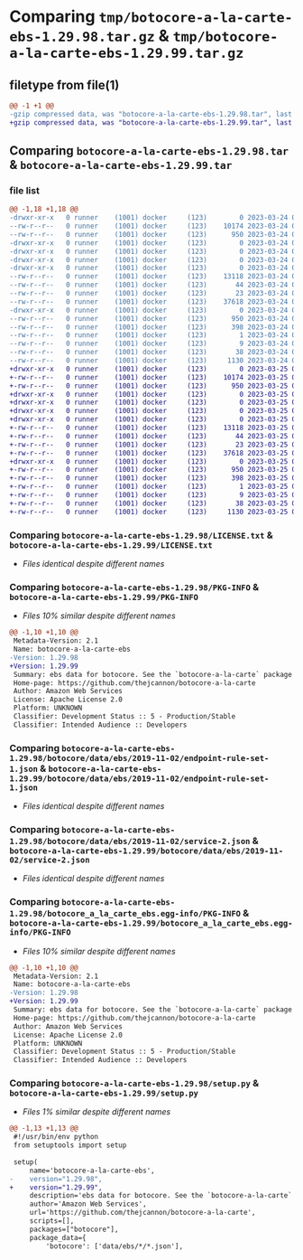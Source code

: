 # Comparing `tmp/botocore-a-la-carte-ebs-1.29.98.tar.gz` & `tmp/botocore-a-la-carte-ebs-1.29.99.tar.gz`

## filetype from file(1)

```diff
@@ -1 +1 @@
-gzip compressed data, was "botocore-a-la-carte-ebs-1.29.98.tar", last modified: Fri Mar 24 01:24:16 2023, max compression
+gzip compressed data, was "botocore-a-la-carte-ebs-1.29.99.tar", last modified: Sat Mar 25 01:22:37 2023, max compression
```

## Comparing `botocore-a-la-carte-ebs-1.29.98.tar` & `botocore-a-la-carte-ebs-1.29.99.tar`

### file list

```diff
@@ -1,18 +1,18 @@
-drwxr-xr-x   0 runner    (1001) docker     (123)        0 2023-03-24 01:24:16.513912 botocore-a-la-carte-ebs-1.29.98/
--rw-r--r--   0 runner    (1001) docker     (123)    10174 2023-03-24 01:24:16.000000 botocore-a-la-carte-ebs-1.29.98/LICENSE.txt
--rw-r--r--   0 runner    (1001) docker     (123)      950 2023-03-24 01:24:16.513912 botocore-a-la-carte-ebs-1.29.98/PKG-INFO
-drwxr-xr-x   0 runner    (1001) docker     (123)        0 2023-03-24 01:24:16.509912 botocore-a-la-carte-ebs-1.29.98/botocore/
-drwxr-xr-x   0 runner    (1001) docker     (123)        0 2023-03-24 01:24:16.509912 botocore-a-la-carte-ebs-1.29.98/botocore/data/
-drwxr-xr-x   0 runner    (1001) docker     (123)        0 2023-03-24 01:24:16.509912 botocore-a-la-carte-ebs-1.29.98/botocore/data/ebs/
-drwxr-xr-x   0 runner    (1001) docker     (123)        0 2023-03-24 01:24:16.513912 botocore-a-la-carte-ebs-1.29.98/botocore/data/ebs/2019-11-02/
--rw-r--r--   0 runner    (1001) docker     (123)    13118 2023-03-24 01:23:57.000000 botocore-a-la-carte-ebs-1.29.98/botocore/data/ebs/2019-11-02/endpoint-rule-set-1.json
--rw-r--r--   0 runner    (1001) docker     (123)       44 2023-03-24 01:23:57.000000 botocore-a-la-carte-ebs-1.29.98/botocore/data/ebs/2019-11-02/examples-1.json
--rw-r--r--   0 runner    (1001) docker     (123)       23 2023-03-24 01:23:57.000000 botocore-a-la-carte-ebs-1.29.98/botocore/data/ebs/2019-11-02/paginators-1.json
--rw-r--r--   0 runner    (1001) docker     (123)    37618 2023-03-24 01:23:57.000000 botocore-a-la-carte-ebs-1.29.98/botocore/data/ebs/2019-11-02/service-2.json
-drwxr-xr-x   0 runner    (1001) docker     (123)        0 2023-03-24 01:24:16.513912 botocore-a-la-carte-ebs-1.29.98/botocore_a_la_carte_ebs.egg-info/
--rw-r--r--   0 runner    (1001) docker     (123)      950 2023-03-24 01:24:16.000000 botocore-a-la-carte-ebs-1.29.98/botocore_a_la_carte_ebs.egg-info/PKG-INFO
--rw-r--r--   0 runner    (1001) docker     (123)      398 2023-03-24 01:24:16.000000 botocore-a-la-carte-ebs-1.29.98/botocore_a_la_carte_ebs.egg-info/SOURCES.txt
--rw-r--r--   0 runner    (1001) docker     (123)        1 2023-03-24 01:24:16.000000 botocore-a-la-carte-ebs-1.29.98/botocore_a_la_carte_ebs.egg-info/dependency_links.txt
--rw-r--r--   0 runner    (1001) docker     (123)        9 2023-03-24 01:24:16.000000 botocore-a-la-carte-ebs-1.29.98/botocore_a_la_carte_ebs.egg-info/top_level.txt
--rw-r--r--   0 runner    (1001) docker     (123)       38 2023-03-24 01:24:16.513912 botocore-a-la-carte-ebs-1.29.98/setup.cfg
--rw-r--r--   0 runner    (1001) docker     (123)     1130 2023-03-24 01:24:16.000000 botocore-a-la-carte-ebs-1.29.98/setup.py
+drwxr-xr-x   0 runner    (1001) docker     (123)        0 2023-03-25 01:22:37.311218 botocore-a-la-carte-ebs-1.29.99/
+-rw-r--r--   0 runner    (1001) docker     (123)    10174 2023-03-25 01:22:37.000000 botocore-a-la-carte-ebs-1.29.99/LICENSE.txt
+-rw-r--r--   0 runner    (1001) docker     (123)      950 2023-03-25 01:22:37.311218 botocore-a-la-carte-ebs-1.29.99/PKG-INFO
+drwxr-xr-x   0 runner    (1001) docker     (123)        0 2023-03-25 01:22:37.311218 botocore-a-la-carte-ebs-1.29.99/botocore/
+drwxr-xr-x   0 runner    (1001) docker     (123)        0 2023-03-25 01:22:37.311218 botocore-a-la-carte-ebs-1.29.99/botocore/data/
+drwxr-xr-x   0 runner    (1001) docker     (123)        0 2023-03-25 01:22:37.311218 botocore-a-la-carte-ebs-1.29.99/botocore/data/ebs/
+drwxr-xr-x   0 runner    (1001) docker     (123)        0 2023-03-25 01:22:37.311218 botocore-a-la-carte-ebs-1.29.99/botocore/data/ebs/2019-11-02/
+-rw-r--r--   0 runner    (1001) docker     (123)    13118 2023-03-25 01:22:12.000000 botocore-a-la-carte-ebs-1.29.99/botocore/data/ebs/2019-11-02/endpoint-rule-set-1.json
+-rw-r--r--   0 runner    (1001) docker     (123)       44 2023-03-25 01:22:12.000000 botocore-a-la-carte-ebs-1.29.99/botocore/data/ebs/2019-11-02/examples-1.json
+-rw-r--r--   0 runner    (1001) docker     (123)       23 2023-03-25 01:22:12.000000 botocore-a-la-carte-ebs-1.29.99/botocore/data/ebs/2019-11-02/paginators-1.json
+-rw-r--r--   0 runner    (1001) docker     (123)    37618 2023-03-25 01:22:12.000000 botocore-a-la-carte-ebs-1.29.99/botocore/data/ebs/2019-11-02/service-2.json
+drwxr-xr-x   0 runner    (1001) docker     (123)        0 2023-03-25 01:22:37.311218 botocore-a-la-carte-ebs-1.29.99/botocore_a_la_carte_ebs.egg-info/
+-rw-r--r--   0 runner    (1001) docker     (123)      950 2023-03-25 01:22:37.000000 botocore-a-la-carte-ebs-1.29.99/botocore_a_la_carte_ebs.egg-info/PKG-INFO
+-rw-r--r--   0 runner    (1001) docker     (123)      398 2023-03-25 01:22:37.000000 botocore-a-la-carte-ebs-1.29.99/botocore_a_la_carte_ebs.egg-info/SOURCES.txt
+-rw-r--r--   0 runner    (1001) docker     (123)        1 2023-03-25 01:22:37.000000 botocore-a-la-carte-ebs-1.29.99/botocore_a_la_carte_ebs.egg-info/dependency_links.txt
+-rw-r--r--   0 runner    (1001) docker     (123)        9 2023-03-25 01:22:37.000000 botocore-a-la-carte-ebs-1.29.99/botocore_a_la_carte_ebs.egg-info/top_level.txt
+-rw-r--r--   0 runner    (1001) docker     (123)       38 2023-03-25 01:22:37.311218 botocore-a-la-carte-ebs-1.29.99/setup.cfg
+-rw-r--r--   0 runner    (1001) docker     (123)     1130 2023-03-25 01:22:37.000000 botocore-a-la-carte-ebs-1.29.99/setup.py
```

### Comparing `botocore-a-la-carte-ebs-1.29.98/LICENSE.txt` & `botocore-a-la-carte-ebs-1.29.99/LICENSE.txt`

 * *Files identical despite different names*

### Comparing `botocore-a-la-carte-ebs-1.29.98/PKG-INFO` & `botocore-a-la-carte-ebs-1.29.99/PKG-INFO`

 * *Files 10% similar despite different names*

```diff
@@ -1,10 +1,10 @@
 Metadata-Version: 2.1
 Name: botocore-a-la-carte-ebs
-Version: 1.29.98
+Version: 1.29.99
 Summary: ebs data for botocore. See the `botocore-a-la-carte` package for more info.
 Home-page: https://github.com/thejcannon/botocore-a-la-carte
 Author: Amazon Web Services
 License: Apache License 2.0
 Platform: UNKNOWN
 Classifier: Development Status :: 5 - Production/Stable
 Classifier: Intended Audience :: Developers
```

### Comparing `botocore-a-la-carte-ebs-1.29.98/botocore/data/ebs/2019-11-02/endpoint-rule-set-1.json` & `botocore-a-la-carte-ebs-1.29.99/botocore/data/ebs/2019-11-02/endpoint-rule-set-1.json`

 * *Files identical despite different names*

### Comparing `botocore-a-la-carte-ebs-1.29.98/botocore/data/ebs/2019-11-02/service-2.json` & `botocore-a-la-carte-ebs-1.29.99/botocore/data/ebs/2019-11-02/service-2.json`

 * *Files identical despite different names*

### Comparing `botocore-a-la-carte-ebs-1.29.98/botocore_a_la_carte_ebs.egg-info/PKG-INFO` & `botocore-a-la-carte-ebs-1.29.99/botocore_a_la_carte_ebs.egg-info/PKG-INFO`

 * *Files 10% similar despite different names*

```diff
@@ -1,10 +1,10 @@
 Metadata-Version: 2.1
 Name: botocore-a-la-carte-ebs
-Version: 1.29.98
+Version: 1.29.99
 Summary: ebs data for botocore. See the `botocore-a-la-carte` package for more info.
 Home-page: https://github.com/thejcannon/botocore-a-la-carte
 Author: Amazon Web Services
 License: Apache License 2.0
 Platform: UNKNOWN
 Classifier: Development Status :: 5 - Production/Stable
 Classifier: Intended Audience :: Developers
```

### Comparing `botocore-a-la-carte-ebs-1.29.98/setup.py` & `botocore-a-la-carte-ebs-1.29.99/setup.py`

 * *Files 1% similar despite different names*

```diff
@@ -1,13 +1,13 @@
 #!/usr/bin/env python
 from setuptools import setup
 
 setup(
     name='botocore-a-la-carte-ebs',
-    version="1.29.98",
+    version="1.29.99",
     description='ebs data for botocore. See the `botocore-a-la-carte` package for more info.',
     author='Amazon Web Services',
     url='https://github.com/thejcannon/botocore-a-la-carte',
     scripts=[],
     packages=["botocore"],
     package_data={
         'botocore': ['data/ebs/*/*.json'],
```

